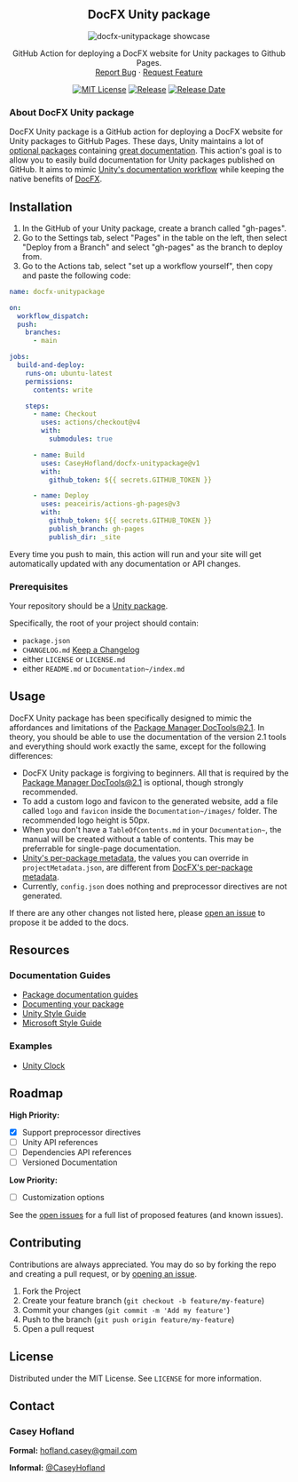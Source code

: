 <!--
*** Thanks for checking out the Best-README-Template. If you have a suggestion
*** that would make this better, please fork the repo and create a pull request
*** or simply open an issue with the tag "enhancement".
*** Don't forget to give the project a star!
*** Thanks again! Now go create something AMAZING! :D
-->
<!--
*** I'm using markdown "reference style" links for readability.
*** Reference links are enclosed in brackets [ ] instead of parentheses ( ).
*** See the bottom of this document for the declaration of the reference variables
*** for contributors-url, forks-url, etc. This is an optional, concise syntax you may use.
*** https://www.markdownguide.org/basic-syntax/#reference-style-links
-->



<div align="center">
  <!-- PROJECT LOGO -->
  <h2>DocFX Unity package</h2>

  ![docfx-unitypackage showcase](https://github.com/CaseyHofland/docfx-unitypackage/assets/27729987/bad8597b-2520-4bd8-9022-55553f004faf)
  
  <p>
    GitHub Action for deploying a DocFX website for Unity packages to Github Pages.
    <br/>
    <a href="https://github.com/CaseyHofland/docfx-unitypackage/issues">Report Bug</a>
    ·
    <a href="https://github.com/CaseyHofland/docfx-unitypackage/issues">Request Feature</a>
  </p>
  
  
  
  <!-- PROJECT SHIELDS -->
  [![MIT License][license-shield]][license-url]
  [![Release][release-shield]][release-url]
  [![Release Date][release-date-shield]][release-date-url]
</div>



<!-- ABOUT THE PROJECT -->
### About DocFX Unity package

DocFX Unity package is a GitHub action for deploying a DocFX website for Unity packages to GitHub Pages. These days, Unity maintains a lot of [optional packages](https://docs.unity3d.com/Manual/pack-safe.html) containing [great documentation](https://docs.unity3d.com/Packages/com.unity.cinemachine@2.9/manual/). This action's goal is to allow you to easily build documentation for Unity packages published on GitHub. It aims to mimic [Unity's documentation workflow][workflow-url] while keeping the native benefits of [DocFX][docfx-url].



<!-- Installation -->
## Installation

1. In the GitHub of your Unity package, create a branch called "gh-pages".
2. Go to the Settings tab, select "Pages" in the table on the left, then select "Deploy from a Branch" and select "gh-pages" as the branch to deploy from.
3. Go to the Actions tab, select "set up a workflow yourself", then copy and paste the following code:
```yaml
name: docfx-unitypackage

on:
  workflow_dispatch:
  push:
    branches:
      - main

jobs:
  build-and-deploy:
    runs-on: ubuntu-latest
    permissions:
      contents: write

    steps:
      - name: Checkout
        uses: actions/checkout@v4
        with:
          submodules: true

      - name: Build
        uses: CaseyHofland/docfx-unitypackage@v1
        with:
          github_token: ${{ secrets.GITHUB_TOKEN }}

      - name: Deploy
        uses: peaceiris/actions-gh-pages@v3
        with:
          github_token: ${{ secrets.GITHUB_TOKEN }}
          publish_branch: gh-pages
          publish_dir: _site
```

Every time you push to main, this action will run and your site will get automatically updated with any documentation or API changes.

### Prerequisites

Your repository should be a [Unity package](https://docs.unity3d.com/Manual/cus-layout.html).

Specifically, the root of your project should contain:
- `package.json`
- `CHANGELOG.md` [Keep a Changelog](https://keepachangelog.com/en/1.0.0/)
- either `LICENSE` or `LICENSE.md`
- either `README.md` or `Documentation~/index.md`



<!-- USAGE -->
## Usage

DocFX Unity package has been specifically designed to mimic the affordances and limitations of the [Package Manager DocTools@2.1][workflow-url]. In theory, you should be able to use the documentation of the version 2.1 tools and everything should work exactly the same, except for the following differences:
- DocFX Unity package is forgiving to beginners. All that is required by the [Package Manager DocTools@2.1][workflow-url] is optional, though strongly recommended.
- To add a custom logo and favicon to the generated website, add a file called `logo` and `favicon` inside the `Documentation~/images/` folder. The recommended logo height is 50px.
- When you don't have a `TableOfContents.md` in your `Documentation~`, the manual will be created without a table of contents. This may be preferrable for single-page documentation.
- [Unity's per-package metadata](https://docs.unity3d.com/Packages/com.unity.package-manager-doctools@2.1/manual/package-metadata.html), the values you can override in `projectMetadata.json`, are different from [DocFX's per-package metadata](https://dotnet.github.io/docfx/docs/template.html?tabs=modern#template-metadata).
- Currently, `config.json` does nothing and preprocessor directives are not generated.

If there are any other changes not listed here, please [open an issue][issues-url] to propose it be added to the docs.



<!-- RESOURCES -->
## Resources

### Documentation Guides

- [Package documentation guides](https://docs.unity.cn/Packages/com.unity.services.wire@1.1//manual/)
- [Documenting your package](https://docs.unity3d.com/Manual/cus-document.html)
- [Unity Style Guide](https://docs-style-guide.unity.com/)
- [Microsoft Style Guide](https://learn.microsoft.com/en-us/style-guide/welcome/)

### Examples

- [Unity Clock](https://caseyhofland.github.io/com.caseyhofland.unityclock/manual/)


<!-- ROADMAP -->
## Roadmap

**High Priority:**
- [x] Support preprocessor directives
- [ ] Unity API references
- [ ] Dependencies API references
- [ ] Versioned Documentation

**Low Priority:**
- [ ] Customization options

See the [open issues][issues-url] for a full list of proposed features (and known issues).



<!-- CONTRIBUTING -->
## Contributing

Contributions are always appreciated. You may do so by forking the repo and creating a pull request, or by [opening an issue][issues-url].

1. Fork the Project
2. Create your feature branch (`git checkout -b feature/my-feature`)
3. Commit your changes (`git commit -m 'Add my feature'`)
4. Push to the branch (`git push origin feature/my-feature`)
5. Open a pull request



<!-- LICENSE -->
## License

Distributed under the MIT License. See `LICENSE` for more information.



<!-- CONTACT -->
## Contact

### Casey Hofland

**Formal:** hofland.casey@gmail.com

**Informal:** [@CaseyHofland](https://mastodon.gamedev.place/@CaseyHofland)



<!-- MARKDOWN LINKS & IMAGES -->
<!-- https://www.markdownguide.org/basic-syntax/#reference-style-links -->
[license-shield]: https://img.shields.io/github/license/CaseyHofland/docfx-unitypackage.svg
[license-url]: https://github.com/CaseyHofland/docfx-unitypackage/blob/master/LICENSE
[release-shield]: https://img.shields.io/github/release/CaseyHofland/docfx-unitypackage.svg
[release-url]: https://github.com/CaseyHofland/docfx-unitypackage/blob/master/releases/latest
[release-date-shield]: https://img.shields.io/github/release-date/CaseyHofland/docfx-unitypackage.svg
[release-date-url]: https://github.com/CaseyHofland/docfx-unitypackage/releases
[workflow-url]: https://docs.unity3d.com/Packages/com.unity.package-manager-doctools@2.1/manual/developer-notes.html#pmdt
[docfx-url]: https://dotnet.github.io/docfx/
[issues-url]: https://github.com/CaseyHofland/docfx-unitypackage/issues
